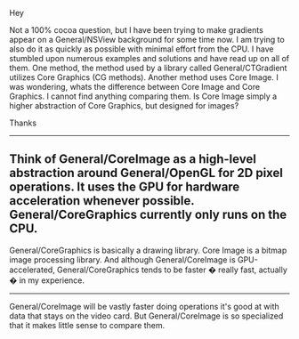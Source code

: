 Hey

Not a 100% cocoa question, but I have been trying to make gradients appear on a General/NSView background for some time now. I am trying to also do it as quickly as possible with minimal effort from the CPU. I have stumbled upon numerous examples and solutions and have read up on all of them. One method, the method used by a library called General/CTGradient utilizes Core Graphics (CG methods). Another method uses Core Image. I was wondering, whats the difference between Core Image and Core Graphics. I cannot find anything comparing them. Is Core Image simply a higher abstraction of Core Graphics, but designed for images?

Thanks

----
Think of General/CoreImage as a high-level abstraction around General/OpenGL for 2D pixel operations. It uses the GPU for hardware acceleration whenever possible. General/CoreGraphics currently only runs on the CPU.
----

General/CoreGraphics is basically a drawing library. Core Image is a bitmap image processing library. And although General/CoreImage is GPU-accelerated, General/CoreGraphics tends to be faster � really fast, actually � in my experience.

----
General/CoreImage will be vastly faster doing operations it's good at with data that stays on the video card. But General/CoreImage is so specialized that it makes little sense to compare them.